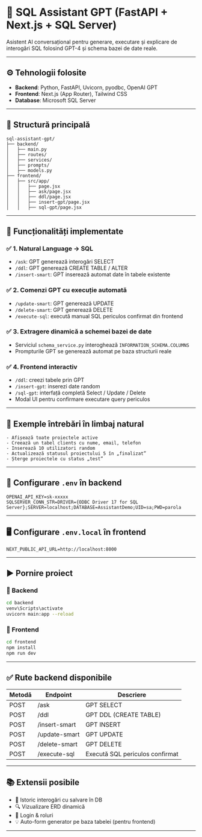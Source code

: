 # 🧠 SQL Assistant GPT (FastAPI + Next.js + SQL Server)

Asistent AI conversațional pentru generare, executare și explicare de interogări SQL folosind GPT-4 și schema bazei de date reale.

---

## ⚙️ Tehnologii folosite

- **Backend**: Python, FastAPI, Uvicorn, pyodbc, OpenAI GPT
- **Frontend**: Next.js (App Router), Tailwind CSS
- **Database**: Microsoft SQL Server

---

## 📁 Structură principală

```
sql-assistant-gpt/
├── backend/
│   ├── main.py
│   ├── routes/
│   ├── services/
│   ├── prompts/
│   ├── models.py
├── frontend/
│   ├── src/app/
│   │   ├── page.jsx
│   │   ├── ask/page.jsx
│   │   ├── ddl/page.jsx
│   │   ├── insert-gpt/page.jsx
│   │   ├── sql-gpt/page.jsx
```

---

## 🚀 Funcționalități implementate

### ✅ 1. Natural Language → SQL

- `/ask`: GPT generează interogări SELECT
- `/ddl`: GPT generează CREATE TABLE / ALTER
- `/insert-smart`: GPT inserează automat date în tabele existente

### ✅ 2. Comenzi GPT cu execuție automată

- `/update-smart`: GPT generează UPDATE
- `/delete-smart`: GPT generează DELETE
- `/execute-sql`: execută manual SQL periculos confirmat din frontend

### ✅ 3. Extragere dinamică a schemei bazei de date

- Serviciul `schema_service.py` interoghează `INFORMATION_SCHEMA.COLUMNS`
- Prompturile GPT se generează automat pe baza structurii reale

### ✅ 4. Frontend interactiv

- `/ddl`: creezi tabele prin GPT
- `/insert-gpt`: inserezi date random
- `/sql-gpt`: interfață completă Select / Update / Delete
- Modal UI pentru confirmare executare query periculos

---

## 🧠 Exemple întrebări în limbaj natural

```
- Afișează toate proiectele active
- Creează un tabel clients cu nume, email, telefon
- Inserează 10 utilizatori random
- Actualizează statusul proiectului 5 în „finalizat”
- Șterge proiectele cu status „test”
```

---

## 🔌 Configurare `.env` în backend

```
OPENAI_API_KEY=sk-xxxxx
SQLSERVER_CONN_STR=DRIVER={ODBC Driver 17 for SQL Server};SERVER=localhost;DATABASE=AssistantDemo;UID=sa;PWD=parola
```

---

## 🖥️ Configurare `.env.local` în frontend

```
NEXT_PUBLIC_API_URL=http://localhost:8000
```

---

## ▶️ Pornire proiect

### 🔹 Backend

```bash
cd backend
venv\Scripts\activate
uvicorn main:app --reload
```

### 🔹 Frontend

```bash
cd frontend
npm install
npm run dev
```

---

## ✅ Rute backend disponibile

| Metodă | Endpoint          | Descriere                          |
|--------|-------------------|------------------------------------|
| POST   | /ask              | GPT SELECT                         |
| POST   | /ddl              | GPT DDL (CREATE TABLE)             |
| POST   | /insert-smart     | GPT INSERT                         |
| POST   | /update-smart     | GPT UPDATE                         |
| POST   | /delete-smart     | GPT DELETE                         |
| POST   | /execute-sql      | Execută SQL periculos confirmat    |

---

## 📚 Extensii posibile

- 🧾 Istoric interogări cu salvare în DB
- 🔍 Vizualizare ERD dinamică
- 🔐 Login & roluri
- 💡 Auto-form generator pe baza tabelei (pentru frontend)

---

